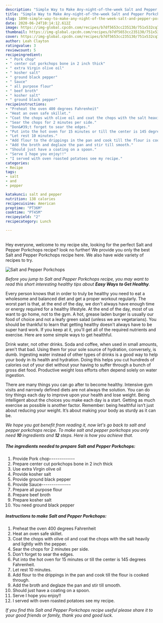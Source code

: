 ```yaml
---
description: "Simple Way to Make Any-night-of-the-week Salt and Pepper Porkchops"
title: "Simple Way to Make Any-night-of-the-week Salt and Pepper Porkchops"
slug: 1890-simple-way-to-make-any-night-of-the-week-salt-and-pepper-porkchops
date: 2020-06-24T10:14:12.612Z
image: https://img-global.cpcdn.com/recipes/b7df5653cc235130/751x532cq70/salt-and-pepper-porkchops-recipe-main-photo.jpg
thumbnail: https://img-global.cpcdn.com/recipes/b7df5653cc235130/751x532cq70/salt-and-pepper-porkchops-recipe-main-photo.jpg
cover: https://img-global.cpcdn.com/recipes/b7df5653cc235130/751x532cq70/salt-and-pepper-porkchops-recipe-main-photo.jpg
author: Leah Clayton
ratingvalue: 3
reviewcount: 5
recipeingredient:
- " Pork chop"
- " center cut porkchops bone in 2 inch thick"
- " extra Virgin olive oil"
- " kosher salt"
- " ground black pepper"
- " Sauce"
- " all purpose flour"
- " beef broth"
- " kosher salt"
- " ground black pepper"
recipeinstructions:
- "Preheat the oven 400 degrees Fahrenheit"
- "Heat an oven safe skillet."
- "Coat the chops with olive oil and coat the chops with the salt heavily and lightly with the pepper."
- "Sear the chops for 2 minutes per side."
- "Don&#39;t forget to sear the edges."
- "Put into the hot oven for 15 minutes or till the center is 145 degrees Fahrenheit."
- "Let rest 10 minutes."
- "Add flour to the drippings in the pan and cook till the flour is cooked through."
- "Add the broth and deglaze the pan and stir till smooth."
- "Should just have a coating on a spoon."
- "Serve I hope you enjoy!!"
- "I served with oven roasted potatoes see my recipe."
categories:
- Recipe
tags:
- salt
- and
- pepper

katakunci: salt and pepper 
nutrition: 138 calories
recipecuisine: American
preptime: "PT36M"
cooktime: "PT45M"
recipeyield: "2"
recipecategory: Lunch

---
```

<br>
Hey everyone, welcome to my recipe site, looking for the perfect Salt and Pepper Porkchops recipe? look no further! We provide you only the best Salt and Pepper Porkchops recipe here. We also have wide variety of recipes to try.
<br>


![Salt and Pepper Porkchops](https://img-global.cpcdn.com/recipes/b7df5653cc235130/751x532cq70/salt-and-pepper-porkchops-recipe-main-photo.jpg)

<i>Before you jump to Salt and Pepper Porkchops recipe, you may want to read this short interesting healthy tips about <strong>Easy Ways to Get Healthy</strong>.</i>

Every person knows that in order to truly be healthy you need to eat a wholesome and balanced diet and get a proper workout regularly. The worst part is that, at the end of the day, we don't always have enough time or energy required for a healthy lifestyle. At the end of the day, most of us want to go home, not to the gym. A hot, grease laden burger is usually our food of choice and not a leafy green salad (unless we are vegetarians). You should be thankful to learn that getting healthy doesn't always have to be super hard work. If you keep at it, you'll get all of the required nutrients and exercise. Here are some simple ways to get healthful.

Drink water, not other drinks. Soda and coffee, when used in small amounts, aren't that bad. Using them for your sole source of hydration, conversely, is dumb. Ingesting water instead of other types of drinks is a good way to help your body in its health and hydration. Doing this helps you cut hundreds of calories out of your diet without your having to suffer through a bunch of gross diet food. Productive weight loss efforts often depend solely on water ingestion.

There are many things you can go after to become healthy. Intensive gym visits and narrowly defined diets are not always the solution. You can do tiny things each day to improve upon your health and lose weight. Being intelligent about the choices you make each day is a start. Getting as much exercise as possible is another factor. Remember: being healthful isn’t just about reducing your weight. It’s about making your body as sturdy as it can be. 


<i>We hope you got benefit from reading it, now let's go back to salt and pepper porkchops recipe. To make salt and pepper porkchops you only need <strong>10</strong> ingredients and <strong>12</strong> steps. Here is how you achieve that.
</i>

##### The ingredients needed to prepare Salt and Pepper Porkchops:

1. Provide  Pork chop-------------
1. Prepare  center cut porkchops bone in 2 inch thick
1. Use  extra Virgin olive oil
1. Provide  kosher salt
1. Provide  ground black pepper
1. Provide  Sauce---------------
1. Prepare  all purpose flour
1. Prepare  beef broth
1. Prepare  kosher salt
1. You need  ground black pepper


##### Instructions to make Salt and Pepper Porkchops:

1. Preheat the oven 400 degrees Fahrenheit
1. Heat an oven safe skillet.
1. Coat the chops with olive oil and coat the chops with the salt heavily and lightly with the pepper.
1. Sear the chops for 2 minutes per side.
1. Don&#39;t forget to sear the edges.
1. Put into the hot oven for 15 minutes or till the center is 145 degrees Fahrenheit.
1. Let rest 10 minutes.
1. Add flour to the drippings in the pan and cook till the flour is cooked through.
1. Add the broth and deglaze the pan and stir till smooth.
1. Should just have a coating on a spoon.
1. Serve I hope you enjoy!!
1. I served with oven roasted potatoes see my recipe.


<i>If you find this Salt and Pepper Porkchops recipe useful please share it to your good friends or family, thank you and good luck.</i>
